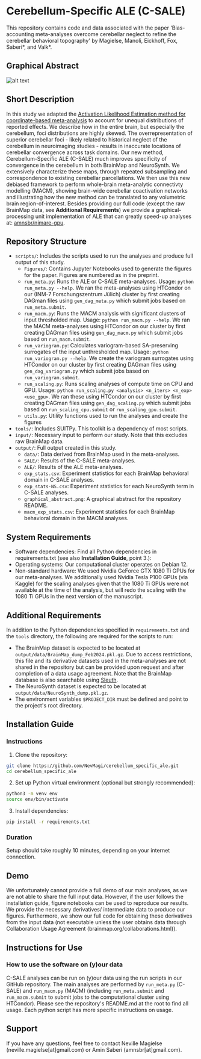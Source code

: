# Cerebellum-Specific ALE (C-SALE)

This repository contains code and data associated with the paper 'Bias-accounting meta-analyses overcome cerebellar neglect to refine the cerebellar behavioral topography' by Magielse, Manoli, Eickhoff, Fox, Saberi*, and Valk*.


## Graphical Abstract
![alt text](./output/graphical_abstract.png)

## Short Description
In this study we adapted the [Activation Likelihood Estimation method for coordinate-based meta-analysis](https://doi.org/10.1016/j.neuroimage.2011.09.017) to account for unequal distributions of reported effects. We describe how in the entire brain, but especially the cerebellum, foci distributions are highly skewed. The overrepresentation of superior cerebellar foci - likely related to historical neglect of the cerebellum in neuroimaging studies - results in inaccurate locations of cerebellar convergence across task domains. Our new method, Cerebellum-Specific ALE (C-SALE) much improves specificity of convergence in the cerebellum in both BrainMap and NeuroSynth. We extensively characterize these maps, through repeated subsampling and correspondence to existing cerebellar parcellations. We then use this new debiased framework to perform whole-brain meta-analytic connectivty modelling (MACM), showing brain-wide cerebellar coactivation networks and illustrating how the new method can be translated to any volumetric brain region-of-interest. Besides providing our full code (except the raw BrainMap data, see **Additional Requirements**) we provide a graphical-processing unit implementation of ALE that can greatly speed-up analyses at: [amnsbr/nimare-gpu](https://github.com/amnsbr/nimare-gpu).

## Repository Structure
- `scripts/`: Includes the scripts used to run the analyses and produce full output of this study.
    - `Figures/`: Contains Jupyter Notebooks used to generate the figures for the paper. Figures are numbered as in the preprint.
    - `run_meta.py`: Runs the ALE or C-SALE meta-analyses. Usage: `python run_meta.py --help`.
      We ran the meta-analyses using HTCondor on our (INM-7 Forschungszentrum Jülich) cluster by first creating DAGman files using `gen_dag_meta.py` which
      submit jobs based on `run_meta.submit`.
    - `run_macm.py`: Runs the MACM analysis with significant clusters of input thresholded map. Usage: `python run_macm.py --help`.
      We ran the MACM meta-analyses using HTCondor on our cluster by first creating DAGman files using `gen_dag_macm.py` which
      submit jobs based on `run_macm.submit`.
    - `run_variogram.py`: Calculates variogram-based SA-preserving surrogates of the input unthresholded map. Usage: `python run_variogram.py --help`.
      We create the variogram surrogates using HTCondor on our cluster by first creating DAGman files using `gen_dag_variogram.py` which
      submit jobs based on `run_variogram.submit`.
    - `run_scaling.py`: Runs scaling analyses of compute time on CPU and GPU. Usage: `python run_scaling.py <analysis> <n_iters> <n_exp> <use_gpu>`.
      We ran these using HTCondor on our cluster by first creating DAGman files using `gen_dag_scaling.py` which
      submit jobs based on `run_scaling_cpu.submit` or `run_scaling_gpu.submit`.
    - `utils.py`: Utility functions used to run the analyses and create the figures
- `tools/`: Includes SUITPy. This toolkit is a dependency of most scripts.
- `input/`: Necessary input to perform our study. Note that this excludes raw BrainMap data.
- `output/`: Full output created in this study.
    - `data/`: Data derived from BrainMap used in the meta-analyses.
    - `SALE/`: Results of the C-SALE meta-analyses.
    - `ALE/`: Results of the ALE meta-analyses.
    - `exp_stats.csv`: Experiment statistics for each BrainMap behavioral domain in C-SALE analyses.
    - `exp_stats-NS.csv`: Experiment statistics for each NeuroSynth term in C-SALE analyses.
    - `graphical_abstract.png`: A graphical abstract for the repository README.
    - `macm_exp_stats.csv`: Experiment statistics for each BrainMap behavioral domain in the MACM analyses.

## System Requirements
- Software dependencies: Find all Python dependencies in requirements.txt (see also **Installation Guide**, point 3.):
- Operating systems: Our computational cluster operates on Debian 12.
- Non-standard hardware: We used Nvidia GeForce GTX 1080 Ti GPUs for our meta-analyses. We additionally used Nvidia Tesla P100 GPUs (via Kaggle) for the scaling analyses given that the 1080 Ti GPUs were not available at the time of the analysis, but will redo the scaling with the 1080 Ti GPUs in the next version of the manuscript.

## Additional Requirements
In addition to the Python dependencies specified in `requirements.txt` and the `tools` directory, the following are required for the scripts to run:
- The BrainMap dataset is expected to be located at `output/data/BrainMap_dump_Feb2024.pkl.gz`. Due to access restrictions, this file and its derivative datasets used in the meta-analyses are not shared in the repository but can be provided upon request and after completion of a data usage agreement. Note that the BrainMap database is also searchable using [Sleuth](https://www.brainmap.org/sleuth/).
- The NeuroSynth dataset is expected to be located at `output/data/NeuroSynth_dump.pkl.gz`.
- The environment variables `$PROJECT_DIR` must be defined and point to the project's root directory.

## Installation Guide
### Instructions
1. Clone the repository:
```bash
git clone https://github.com/NevMagi/cerebellum_specific_ale.git
cd cerebellum_specific_ale
```
2. Set up Python virtual environment (optional but strongly recommended):
```bash
python3 -m venv env
source env/bin/activate
```
3. Install dependencies:
```bash
pip install -r requirements.txt
```

### Duration
Setup should take roughly 10 minutes, depending on your internet connection.

## Demo
We unfortunately cannot provide a full demo of our main analyses, as we are not able to share the full input data. However, if the user follows the installation guide, figure notebooks can be used to reproduce our results. We provide the necessary derivatives/ intermediate data to produce our figures. Furthermore, we show our full code for obtaining these derivatives from the input data (not executable unless the user obtains data through Collaboration Usage Agreement (brainmap.org/collaborations.html)).

## Instructions for Use

### How to use the software on (y)our data
C-SALE analyses can be run on (y)our data using the run scripts in our GitHub repository. The main analyses are performed by `run_meta.py` (C-SALE) and `run_macm.py` (MACM) (including `run_meta.submit` and `run_macm.submit` to submit jobs to the computational cluster using HTCondor). Please see the repository's README.md at the root to find all usage. Each python script has more specific instructions on usage.

## Support
If you have any questions, feel free to contact Neville Magielse (neville.magielse\[at\]gmail.com) or Amin Saberi (amnsbr\[at\]gmail.com).

